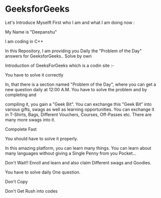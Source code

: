 # GeeksforGeeks



Let's Introduce Myselft First who I am and what I am doing now :


My Name is "Deepanshu"

I am coding in C++  

In this Repository, I am providing you Daily the "Problem of the Day" answers for GeeksforGeeks.. Solve by own

Introduction of GeeksForGeeks which is a codin site :- 

You have to solve it correctly    


In, that there is a section named "Problem of the Day", where you can get a new question daily at 12:00 A.M. You have to solve the problem and by completing and 

compiling it, you gain a "Geek Bit". You can exchange this "Geek Bit" into various gifts, swags as well as learning opportunities. You can exchange it in T-Shirts, Bags, Different Vouchers, Courses, Off-Passes etc. There are many more swags into it. 

Compolete Fast 

You should have to solve it properly.

In this amazing platform, you can learn many things. You can learn about many languages without giving a Single Penny from you Pocket...

Don't Wait!! Enroll and learn and also claim Different swags and Goodies.

You have to solve daily One question. 

Don't Copy 

Don't Get Rush into codes   


